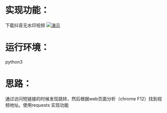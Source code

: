 # 实现功能：
下载抖音无水印视频
[![演示](https://res.cloudinary.com/marcomontalbano/image/upload/v1628666273/video_to_markdown/images/youtube--QcEtoXXz_7w-c05b58ac6eb4c4700831b2b3070cd403.jpg)](https://youtu.be/QcEtoXXz_7w "演示")
# 运行环境：
python3
# 思路：
通过访问短链接的时候发现跳转，然后根据web页面分析（chrome F12）找到视频地址。使用requests 实现功能
